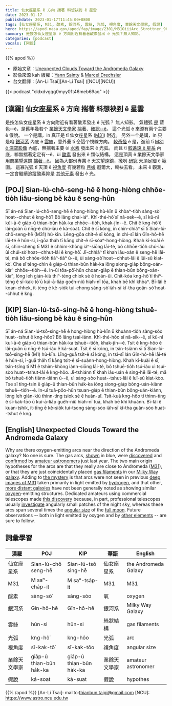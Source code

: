 ```yaml
---
title: 仙女座星系 ê 方向 揣著 料想袂到 ê 星雲
date: 2023-01-17
publishdate: 2023-01-17T11:45:00+0800
tags: [仙女座星系, M31, 酸素, 銀河系, 雲絲, 光弧, 視角度, 業餘天文學家, 假說]
hero: https://apod.nasa.gov/apod/fap/image/2301/M31OiiiArc_Strottner_960.jpg
summary: 是按怎仙女座星系 ê 方向附近有看著酸素發出 ê 光弧？無人知影。
categories: [podcast]
vocals: [阿錕]
---
```


{{% apod %}}

- 原始文章：[Unexpected Clouds Toward the Andromeda Galaxy](https://apod.nasa.gov/apod/ap230117.html)
- 影像來源 kah 版權：[Yann Sainty](https://www.astrobin.com/users/yann_sainty/) & [Marcel Drechsler](http://www.marcel-drechsler.de/ueber_mich.html)
- 台文翻譯：[An-Li Tsai][An-Li Tsai] ([NCU][NCU])

{{< podcast "cldxdvgqg0myy01t46meb69aq" >}}

## [漢羅] 仙女座星系 ê 方向 揣著 料想袂到 ê 星雲
是按怎仙女座星系 ê 方向附近有看著酸素發出 ê 光弧？
無人知影。
氣體弧 [是][shown] 藍色--ê，是舊年幾若个 [業餘天文學家][amateur astronomers] [揣著][discovered]、[確認--ê][confirmed]。
這个光弧 ê 來源有兩个主要 ê 假說。
一个是講，in 真正是 tī 仙女座星系 ([M31][M31]) 附近。
另外一个是講，in 只是咱 [銀河系][Milky Way galaxy] 內底 ê [雲絲][gas filaments]，意外疊 tī 仝這个視線方向。
[較奇怪][the mystery] ê 是，進前 tī [M31 ê 深空影像][deep images of M31] 內底，無揣著主要 ùi [水素][hydrogen] 發出來 ê 光弧。
而且 tī [較遙遠 ê 星系][more distant galaxies] 內底，嘛無揣著定定有--ê、ùi [酸素][oxygen] 發出來 ê 類似結構。
這是頂真 ê 業餘天文學家用商業望遠鏡 [揣著--ê][this discovery]。
因為大部份專業 ê 天文望遠鏡，攏咧 [研究][investigate] 天頂足細 ê 範圍。
這寡光弧 tī 天頂 ê [視角度][angular size] 有幾若粒 [月娘][full moon] 遐爾大，較袂去看。
未來 ê 觀測，一定會繼續追蹤酸素抑是 [其他元素][other elements] 發出 ê 光。


## [POJ] Sian-lú-chō-seng-hē ê hong-hiòng chhōe-tio̍h liâu-siong bē kàu ê seng-hûn
Sī án-ná Sian-lú-chō-seng-hē ê hong-hiòng hù-kīn ū khòaⁿ-tio̍h sàng-sò͘ hoat--chhut ê kng-hô͘?
Bô lâng chai-iáⁿ.
Khì-thé-hô͘ sī nâ-sek--ê, sī kū-nî kúi-ā-ê gia̍p-û thian-bûn ha̍k-ka chhōe--tio̍h, khak-jīn--ê.
Chit ê kng-hô͘ ê lâi-goân ū nn̄g-ê chú-iàu ê ká-soat.
Chit ê sī kóng, in chin-chiàⁿ sī tī Sian-lú-chō-seng-hē (M31) hù-kīn.
Lēng-gōa chi̍t-ê sī kóng, in chí-sī lán Gîn-hô-hē lāi-té ê hûn-si, ì-gōa tha̍h tī kāng chit-ê sī-sòaⁿ-hong-hiòng.
Khah kî-koài ê sī, chìn-chêng tī M31 ê chhim-khòng iáⁿ-siōng lāi-té, bô chhōe-tio̍h chú-iàu ùi chúi-sò͘ hoat--chhut-lâi ê kng-hô͘.
Jî-chhiáⁿ tī khah iâu-oán ê seng-hē lāi-té, mā bô chhōe-tio̍h tiāⁿ-tiāⁿ ū--ê, ùi sàng-sò͘ hoat--chhut-lâi ê lūi-sū kiat-kò͘.
Che sī téng-chin ê gia̍p-û thian-bûn ha̍k-ka iōng siong-gia̍p bōng-oán-kiàⁿ chhōe--tio̍h--ê.
In-ūi tōa-pō͘-hūn choan-gia̍p ê thian-bûn bōng-oán-kiàⁿ, lóng leh gián-kiù thiⁿ-téng chiok sè ê hoān-ûi.
Chit-kóa kng-hô͘ tī thiⁿ-téng ê sī-kak-tō͘ ū kúi-ā-lia̍p goe̍h-niû hiah-nī tōa, khah bē khì khòaⁿ.
Bī-lâi ê koan-chhek, it-tēng ē kè-sio̍k tui-chong sàng-sò͘ ia̍h-sī kî-tha goân-sò͘ hoat--chhut ê kng.

## [KIP] Sian-lú-tsō-sing-hē ê hong-hiòng tshuē-tio̍h liâu-siong bē kàu ê sing-hûn
Sī án-ná Sian-lú-tsō-sing-hē ê hong-hiòng hù-kīn ū khuànn-tio̍h sàng-sòo huat--tshut ê kng-hôo?
Bô lâng tsai-iánn.
Khì-thé-hôo sī nâ-sik--ê, sī kū-nî kuí-ā-ê gia̍p-û thian-bûn ha̍k-ka tshuē--tio̍h, khak-jīn--ê.
Tsit ê kng-hôo ê lâi-guân ū nn̄g-ê tsú-iàu ê ká-suat.
Tsit ê sī kóng, in tsin-tsiànn sī tī Sian-lú-tsō-sing-hē (M̀1) hù-kīn.
Līng-guā tsi̍t-ê sī kóng, in tsí-sī lán Gîn-hô-hē lāi-té ê hûn-si, ì-guā tha̍h tī kāng tsit-ê sī-suànn-hong-hiòng.
Khah kî-kuài ê sī, tsìn-tsîng tī M̀1 ê tshim-khòng iánn-siōng lāi-té, bô tshuē-tio̍h tsú-iàu uì tsuí-sòo huat--tshut-lâi ê kng-hôo.
Jî-tshiánn tī khah iâu-uán ê sing-hē lāi-té, mā bô tshuē-tio̍h tiānn-tiānn ū--ê, uì sàng-sòo huat--tshut-lâi ê luī-sū kiat-kòo.
Tse sī tíng-tsin ê gia̍p-û thian-bûn ha̍k-ka iōng siong-gia̍p bōng-uán-kiànn tshuē--tio̍h--ê.
In-uī tuā-pōo-hūn tsuan-gia̍p ê thian-bûn bōng-uán-kiànn, lóng leh gián-kiù thinn-tíng tsiok sè ê huān-uî.
Tsit-kuá kng-hôo tī thinn-tíng ê sī-kak-tōo ū kuí-ā-lia̍p gue̍h-niû hiah-nī tuā, khah bē khì khuànn.
Bī-lâi ê kuan-tshik, it-tīng ē kè-sio̍k tui-tsong sàng-sòo ia̍h-sī kî-tha guân-sòo huat--tshut ê kng.

## [English] Unexpected Clouds Toward the Andromeda Galaxy

Why are there oxygen-emitting arcs near the direction of the Andromeda galaxy?
No one is sure.
The gas arcs, [shown][shown] in blue, were [discovered][discovered] and [confirmed][confirmed] by [amateur astronomers][amateur astronomers] just last year.
The two main origin hypotheses for the arcs are that they really are close to Andromeda ([M31][M31]), or that they are just coincidentally placed [gas filaments][gas filaments] in our [Milky Way galaxy][Milky Way galaxy].
Adding to [the mystery][the mystery] is that arcs were not seen in previous [deep images of M31][deep images of M31] taken primarily in light emitted by [hydrogen][hydrogen], and that other, [more distant galaxies][more distant galaxies] have not been generally noted as showing similar [oxygen][oxygen]\-emitting structures.
Dedicated amateurs using commercial telescopes made [this discovery][this discovery] because, in part, professional telescopes usually [investigate][investigate] angularly small patches of the night sky, whereas these arcs span several times the [angular size][angular size] of the [full moon][full moon].
Future observations -- both in light emitted by oxygen and by [other elements][other elements] -- are sure to follow.

## 詞彙學習

|漢羅|POJ|KIP|華語|English|
|-|-|-|-|-|
|仙女座星系|Sian-lú-chō seng-hē|Sian-lú-tsō sing-hē|仙女座星系|the Andromeda Galaxy|
|M31|M saⁿ-cha̍p-it|M saⁿ-tsa̍p-it|M31|M31|
|酸素|sàng-sò͘|sàng-sòo|氧|oxygen|
|銀河系|Gîn-hô-hē|Gîn-hô-hē|銀河系|Milky Way Galaxy|
|雲絲|hûn-si|hûn-si|絲狀結構|gas filaments|
|光弧|kng-hô͘|kng-hôo|光弧|arc|
|視角度|sī-kak-tō͘|sī-kak-tōo|視角度|angular size|
|業餘天文學家|gia̍p-û thian-bûn ha̍k-ka|gia̍p-û thian-bûn ha̍k-ka|業餘天文學家|amateur astronomer|
|假說|ká-soat|ká-suat|假說|hypothes|

{{% /apod %}}
[An-Li Tsai]: mailto:thianbun.taigi@gmail.com
[NCU]: https://www.astro.ncu.edu.tw

[copyright]: https://apod.nasa.gov/apod/fap/lib/about_apod.html#srapply
[License]: https://creativecommons.org/licenses/by/2.0/


[shown]:https://www.astrobin.com/1d8ivk/
[discovered]:https://youtu.be/TEMXss1Qo4E
[confirmed]:https://iopscience.iop.org/article/10.3847/2515-5172/acaf7e/meta
[amateur astronomers]:https://en.wikipedia.org/wiki/Amateur_astronomy
[M31]:https://apod.nasa.gov/apod/ap220711.html
[gas filaments]:https://apod.nasa.gov/apod/ap010113.html
[Milky Way galaxy]:https://solarsystem.nasa.gov/resources/285/the-milky-way-galaxy/
[the mystery]:https://media.gettyimages.com/id/1145793716/photo/portrait-of-a-cat-against-white-background.jpg?s=612x612&w=0&k=20&c=gxSI9GrKzLiHgaIq6M38hb5-PtzHHMctcLBJSLmiEeM=
[deep images of M31]:https://apod.nasa.gov/apod/ap221024.html
[hydrogen]:https://www.nasa.gov/topics/technology/hydrogen/index.html
[more distant galaxies]:https://apod.nasa.gov/apod/ap110210.html
[oxygen]:https://www.nasa.gov/centers/wstf/testing_and_analysis/oxygen_systems/index.html
[this discovery]:https://www.instagram.com/p/CnMZGfwO639/
[investigate]:https://www.scientificamerican.com/article/a-recently-discovered-gas-cloud-near-andromeda-stumps-astronomers/
[angular size]:https://lco.global/spacebook/sky/using-angles-describe-positions-and-apparent-sizes-objects/
[full moon]:https://apod.nasa.gov/apod/ap200322.html
[other elements]:https://apod.nasa.gov/apod/ap230108.html
